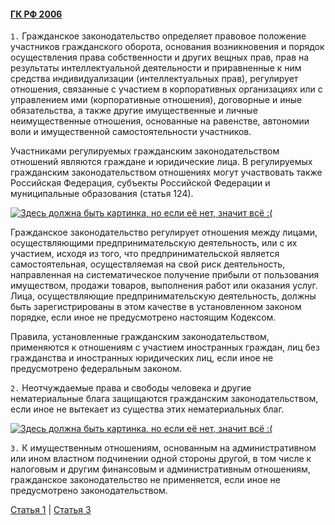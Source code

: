 #### [ГК РФ 2006](https://lalawland.github.io/eurasia/russia/civil)

`1.` Гражданское законодательство определяет правовое положение участников гражданского оборота, основания возникновения и порядок осуществления права собственности и других вещных прав, прав на результаты интеллектуальной деятельности и приравненные к ним средства индивидуализации (интеллектуальных прав), регулирует отношения, связанные с участием в корпоративных организациях или с управлением ими (корпоративные отношения), договорные и иные обязательства, а также другие имущественные и личные неимущественные отношения, основанные на равенстве, автономии воли и имущественной самостоятельности участников.

Участниками регулируемых гражданским законодательством отношений являются граждане и юридические лица. В регулируемых гражданским законодательством отношениях могут участвовать также Российская Федерация, субъекты Российской Федерации и муниципальные образования (статья 124).

[![Здесь должна быть картинка, но если её нет, значит всё :(](http://mainfun.ru/pics/16/39/demotivatory_17.jpg)](http://mainfun.ru/pics/16/39/demotivatory_17.jpg)

Гражданское законодательство регулирует отношения между лицами, осуществляющими предпринимательскую деятельность, или с их участием, исходя из того, что предпринимательской является самостоятельная, осуществляемая на свой риск деятельность, направленная на систематическое получение прибыли от пользования имуществом, продажи товаров, выполнения работ или оказания услуг. Лица, осуществляющие предпринимательскую деятельность, должны быть зарегистрированы в этом качестве в установленном законом порядке, если иное не предусмотрено настоящим Кодексом.

Правила, установленные гражданским законодательством, применяются к отношениям с участием иностранных граждан, лиц без гражданства и иностранных юридических лиц, если иное не предусмотрено федеральным законом.

`2.` Неотчуждаемые права и свободы человека и другие нематериальные блага защищаются гражданским законодательством, если иное не вытекает из существа этих нематериальных благ.

[![Здесь должна быть картинка, но если её нет, значит всё :(](https://i.ytimg.com/vi/UjU3Xz-Dui4/hqdefault.jpg)](https://i.ytimg.com/vi/UjU3Xz-Dui4/hqdefault.jpg)

`3.` К имущественным отношениям, основанным на административном или ином властном подчинении одной стороны другой, в том числе к налоговым и другим финансовым и административным отношениям, гражданское законодательство не применяется, если иное не предусмотрено законодательством.

[Статья 1](https://lalawland.github.io/eurasia/russia/civil/art1) | [Статья 3](https://lalawland.github.io/eurasia/russia/civil/art3)
